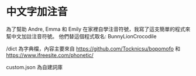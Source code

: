 # 中文字加注音

為了幫助 Andre, Emma 和 Emily 在家裡自學注音符號，我寫了這支簡單的程式來幫中文加註注音符號。
他們替這個程式取名: BunnyLionCrocodile

/dict 為字典檔，內容主要來自 https://github.com/Tocknicsu/bopomofo 和 https://www.ifreesite.com/phonetic/

custom.json 為自建詞庫
